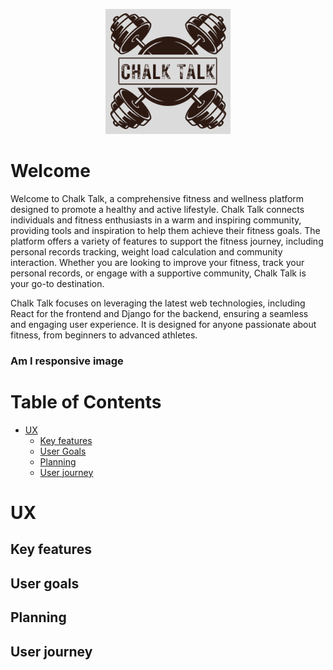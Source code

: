 <p align="center">
  <img src="./src/assets/chalk_logo.png" alt="Chalk Talk Logo" width="200"/>
</p>

# Welcome
Welcome to Chalk Talk, a comprehensive fitness and wellness platform designed to promote a healthy and active lifestyle. Chalk Talk connects individuals and fitness enthusiasts in a warm and inspiring community, providing tools and inspiration to help them achieve their fitness goals. 
The platform offers a variety of features to support the fitness journey, including personal records tracking, weight load calculation and community interaction. Whether you are looking to improve your fitness, track your personal records, or engage with a supportive community, Chalk Talk is your go-to destination.

Chalk Talk focuses on leveraging the latest web technologies, including React for the frontend and Django for the backend, ensuring a seamless and engaging user experience. It is designed for anyone passionate about fitness, from beginners to advanced athletes.

### Am I responsive image

# Table of Contents
-   [UX](#UX)
    -   [Key features](#key-features)
    -   [User Goals](#user-goals)
    -   [Planning](#planning)
    -   [User journey](#user-journey)

# UX
## Key features
## User goals
## Planning
## User journey